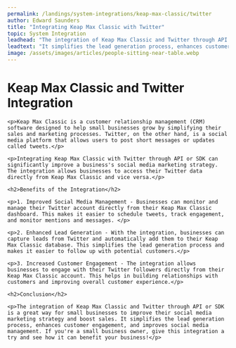 ```yaml
---
permalink: /landings/system-integrations/keap-max-classic/twitter
author: Edward Saunders
title: "Integrating Keap Max Classic with Twitter"
topic: System Integration
leadhead: "The integration of Keap Max Classic and Twitter through API or SDK is a great way for small businesses to improve their social media marketing strategy and boost sales"
leadtext: "It simplifies the lead generation process, enhances customer engagement, and improves social media management. If you're a small business owner, give this integration a try and see how it can benefit your business!"
image: /assets/images/articles/people-sitting-near-table.webp
---
```

<div class="arttext">	<h1>Keap Max Classic and Twitter Integration</h1>

	<p>Keap Max Classic is a customer relationship management (CRM) software designed to help small businesses grow by simplifying their sales and marketing processes. Twitter, on the other hand, is a social media platform that allows users to post short messages or updates called tweets.</p>

	<p>Integrating Keap Max Classic with Twitter through API or SDK can significantly improve a business's social media marketing strategy. The integration allows businesses to access their Twitter data directly from Keap Max Classic and vice versa.</p>

	<h2>Benefits of the Integration</h2>

	<p>1. Improved Social Media Management - Businesses can monitor and manage their Twitter account directly from their Keap Max Classic dashboard. This makes it easier to schedule tweets, track engagement, and monitor mentions and messages. </p>

	<p>2. Enhanced Lead Generation - With the integration, businesses can capture leads from Twitter and automatically add them to their Keap Max Classic database. This simplifies the lead generation process and makes it easier to follow up with potential customers.</p>

	<p>3. Increased Customer Engagement - The integration allows businesses to engage with their Twitter followers directly from their Keap Max Classic account. This helps in building relationships with customers and improving overall customer experience.</p>

	<h2>Conclusion</h2>

	<p>The integration of Keap Max Classic and Twitter through API or SDK is a great way for small businesses to improve their social media marketing strategy and boost sales. It simplifies the lead generation process, enhances customer engagement, and improves social media management. If you're a small business owner, give this integration a try and see how it can benefit your business!</p>
</div>